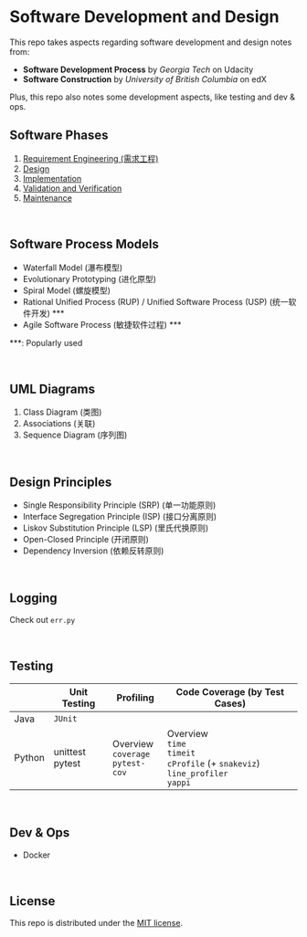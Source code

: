 # Software Development and Design

This repo takes aspects regarding software development and design notes from:

* **Software Development Process** by *Georgia Tech* on Udacity
* **Software Construction** by *University of British Columbia* on edX

Plus, this repo also notes some development aspects, like testing and dev & ops.

## Software Phases

1. <a href="https://github.com/Ziang-Lu/Software-Development-and-Design/blob/master/1-Software%20Phases/1-Requirement%20Engineering.md">Requirement Engineering (需求工程)</a>
2. <a href="https://github.com/Ziang-Lu/Software-Development-and-Design/blob/master/1-Software%20Phases/2-Design.md">Design</a>
3. <a href="https://github.com/Ziang-Lu/Software-Development-and-Design/blob/master/1-Software%20Phases/3-Implementation.md">Implementation</a>
4. <a href="https://github.com/Ziang-Lu/Software-Development-and-Design/blob/master/1-Software%20Phases/4-Verification%20and%20Validation.md">Validation and Verification</a>
5. <a href="https://github.com/Ziang-Lu/Software-Development-and-Design/blob/master/1-Software%20Phases/5-Maintenance.md">Maintenance</a>

<br>

## Software Process Models

* Waterfall Model (瀑布模型)
* Evolutionary Prototyping (进化原型)
* Spiral Model (螺旋模型)
* Rational Unified Process (RUP) / Unified Software Process (USP) (统一软件开发) ***
* Agile Software Process (敏捷软件过程) ***

***: Popularly used

<br>

## UML Diagrams

1. Class Diagram (类图)
2. Associations (关联)
3. Sequence Diagram (序列图)

<br>

## Design Principles

- Single Responsibility Principle (SRP) (单一功能原则)
- Interface Segregation Principle (ISP) (接口分离原则)
- Liskov Substitution Principle (LSP) (里氏代换原则)
- Open-Closed Principle (开闭原则)
- Dependency Inversion (依赖反转原则)

<br>

## Logging

Check out `err.py`

<br>

## Testing

|        | Unit Testing       | Profiling                              | Code Coverage (by Test Cases)                                |
| ------ | ------------------ | -------------------------------------- | ------------------------------------------------------------ |
| Java   | `JUnit`            |                                        |                                                              |
| Python | unittest<br>pytest | Overview<br>`coverage`<br>`pytest-cov` | Overview<br>`time`<br>`timeit`<br>`cProfile` (+ `snakeviz`)<br>`line_profiler`<br>`yappi` |



<br>

## Dev & Ops

* Docker

<br>

## License

This repo is distributed under the <a href="https://github.com/Ziang-Lu/Software-Development-and-Design/blob/master/LICENSE">MIT license</a>.
